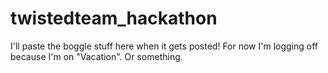 # twistedteam_hackathon
I'll paste the boggle stuff here when it gets posted!
For now I'm logging off because I'm on "Vacation". Or something.
